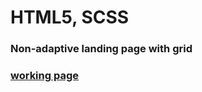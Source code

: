 # HTML5, SCSS

### Non-adaptive landing page with grid

### [working page](https://boikoyv.github.io/design-studio/)
